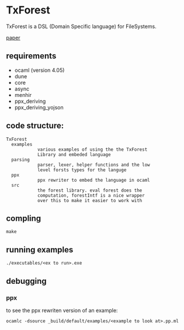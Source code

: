 # TxForest
TxForest is a DSL (Domain Specific language) for FileSystems.

[paper](http://www.cs.cornell.edu/~dilorenzo/docs/txforest.pdf)

## requirements
- ocaml (version 4.05)
- dune
- core
- async
- menhir
- ppx_deriving
- ppx_deriving_yojson

## code structure:

    TxForest
      examples
                various examples of using the the TxForest
                Library and embeded language
      parsing
                parser, lexer, helper functions and the low
                level forsts types for the languge
      ppx
                ppx rewriter to embed the language in ocaml
      src
                the forest library. eval forest does the
                computation, forestIntf is a nice wrapper
                over this to make it easier to work with


## compling
``` make ```

## running examples
``` ./executables/<ex to run>.exe ```

## debugging

### ppx
to see the ppx rewriten version of an example:


```ocamlc -dsource _build/default/examples/<example to look at>.pp.ml```

